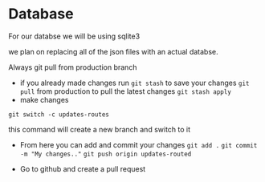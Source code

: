 # Database

For our databse we will be using sqlite3

we plan on replacing all of the json files with an actual databse.

Always git pull from production branch
- if you already made changes run
`git stash` to save your changes
`git pull` from production to pull the latest changes
`git stash apply`
- make changes

`git switch -c updates-routes`

this command will create a new branch and switch to it

- From here you can add and commit your changes
`git add .`
`git commit -m "My changes.."`
`git push origin updates-routed`

- Go to github and create a pull request

